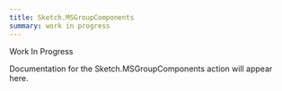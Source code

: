 ```yaml
---
title: Sketch.MSGroupComponents
summary: work in progress
---
```


Work In Progress

Documentation for the Sketch.MSGroupComponents action will appear here.

